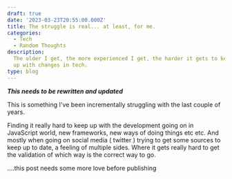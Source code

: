 ```yaml
---
draft: true
date: '2023-03-23T20:55:00.000Z'
title: The struggle is real... at least, for me.
categories:
  - Tech
  - Random Thoughts
description:
  The older I get, the more experienced I get, the harder it gets to keep
  up with changes in tech.
type: blog
---
```


**_This needs to be rewritten and updated_**

This is something I've been incrementally struggling with the last couple of years.

Finding it really hard to keep up with the development going on in JavaScript world, new frameworks, new ways of doing things etc etc. And mostly when going on social media ( twitter ) trying to get some sources to keep up to date, a feeling of multiple sides. Where it gets really hard to get the validation of which way is the correct way to go.

....this post needs some more love before publishing
